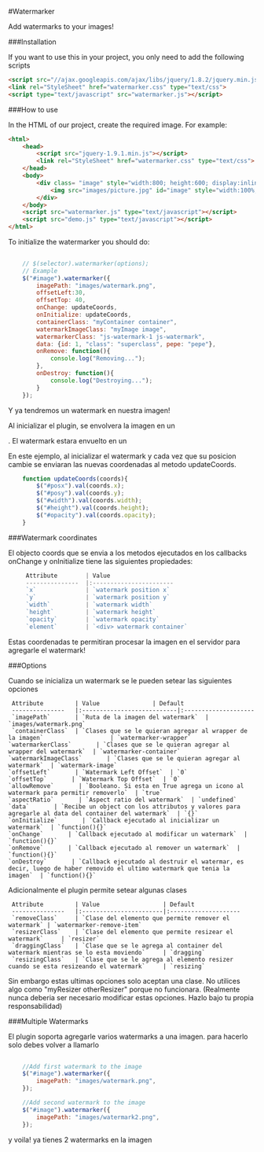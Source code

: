 #Watermarker

Add watermarks to your images!
 
###Installation

If you want to use this in your project, you only need to add the following scripts

```HTML
<script src="//ajax.googleapis.com/ajax/libs/jquery/1.8.2/jquery.min.js"></script>
<link rel="StyleSheet" href="watermarker.css" type="text/css">
<script type="text/javascript" src="watermarker.js"></script>
```


###How to use

In the HTML of our project, create the required image. For example:

```HTML
<html>
    <head>
        <script src="jquery-1.9.1.min.js"></script>
        <link rel="StyleSheet" href="watermarker.css" type="text/css">
    </head>
    <body>
        <div class= "image" style="width:800; height:600; display:inline-block;position: relative;left: 25px;top: 30px;" >
            <img src="images/picture.jpg" id="image" style="width:100%;height:100%;" >
        </div>
    </body>
    <script src="watermarker.js" type="text/javascript"></script>
    <script src="demo.js" type="text/javascript"></script>
</html>
```

To initialize the watermarker you should do:

```javascript
    
    // $(selector).watermarker(options);
    // Example
    $("#image").watermarker({
        imagePath: "images/watermark.png",
        offsetLeft:30,
        offsetTop: 40,
        onChange: updateCoords,
        onInitialize: updateCoords,
        containerClass: "myContainer container",
        watermarkImageClass: "myImage image",       
        watermarkerClass: "js-watermark-1 js-watermark",
        data: {id: 1, "class": "superclass", pepe: "pepe"},     
        onRemove: function(){
            console.log("Removing...");
        },
        onDestroy: function(){
            console.log("Destroying...");
        }
    });
```

Y ya tendremos un watermark en nuestra imagen! 

Al inicializar el plugin, se envolvera la imagen en un <div class= "watermarker-wrapper" >. El watermark estara envuelto en un <div class= "watermarker-container" >

En este ejemplo, al inicializar el watermark y cada vez que su posicion cambie se enviaran las nuevas coordenadas al metodo updateCoords.

```javascript
    function updateCoords(coords){
        $("#posx").val(coords.x);
        $("#posy").val(coords.y);
        $("#width").val(coords.width);
        $("#height").val(coords.height);
        $("#opacity").val(coords.opacity);      
    }
```

###Watermark coordinates

El objecto coords que se envia a los metodos ejecutados en los callbacks onChange y onInitialize tiene las siguientes propiedades:

```javascript
     Attribute        | Value
     ---------------  |:-----------------------
     `x`              | `watermark position x`
     `y`              | `watermark position y`                 
     `width`          | `watermark width`                 
     `height`         | `watermark height`     
     `opacity`        | `watermark opacity`                 
     `element`        | `<div> watermark container`                 
```

Estas coordenadas te permitiran procesar la imagen en el servidor para agregarle el watermark!

###Options

Cuando se inicializa un watermark se le pueden setear las siguientes opciones

     Attribute         | Value               | Default
     ---------------   |:---------------------------|:--------------------
     `imagePath`       | `Ruta de la imagen del watermark`  | `images/watermark.png`
     `containerClass`  | `Clases que se le quieran agregar al wrapper de la imagen`                   | `watermarker-wrapper`
    `watermarkerClass`       | `Clases que se le quieran agregar al wrapper del watermark`  | `watermarker-container`
    `watermarkImageClass`       | `Clases que se le quieran agregar al watermark`  | `watermark-image`
    `offsetLeft`       | `Watermark Left Offset`  | `0`
    `offsetTop`       | `Watermark Top Offset`  | `0`
    `allowRemove`       | `Booleano. Si esta en True agrega un icono al watermark para permitir removerlo`  | `true`
    `aspectRatio`       | `Aspect ratio del watermark`  | `undefined`
    `data`       | `Recibe un object con los attributos y valores para agregarle al data del container del watermark`  | `{}`
    `onInitialize`       | `Callback ejecutado al inicializar un watermark`  | `function(){}`
    `onChange`       | `Callback ejecutado al modificar un watermark`  | `function(){}`
    `onRemove`       | `Callback ejecutado al remover un watermark`  | `function(){}`
    `onDestroy`       | `Callback ejecutado al destruir el watermar, es decir, luego de haber removido el ultimo watermark que tenia la imagen`  | `function(){}`

Adicionalmente el plugin permite setear algunas clases
 
     Attribute         | Value                  | Default
     ---------------   |:-----------------------|:--------------------
     `removeClass`     | `Clase del elemento que permite remover el watermark` | `watermarker-remove-item`
     `resizerClass`    | `Clase del elemento que permite resizear el watermark`     | `resizer`
     `draggingClass`   | `Clase que se le agrega al container del watermark mientras se lo esta moviendo`     | `dragging`
     `resizingClass`   | `Clase que se le agrega al elemento resizer cuando se esta resizeando el watermark`     | `resizing`

Sin embargo estas ultimas opciones solo aceptan una clase. No utilices algo como "myResizer otherResizer" porque no funcionara. (Realmente nunca deberia ser necesario modificar estas opciones. Hazlo bajo tu propia responsabilidad)

###Multiple Watermarks

El plugin soporta agregarle varios watermarks a una imagen. para hacerlo solo debes volver a llamarlo

```javascript
    
    //Add first watermark to the image
    $("#image").watermarker({
        imagePath: "images/watermark.png",
    });

    //Add second watermark to the image
    $("#image").watermarker({
        imagePath: "images/watermark2.png",
    });

```

y voila! ya tienes 2 watermarks en la imagen